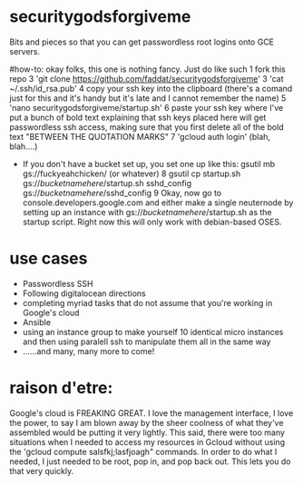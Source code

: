 # securitygodsforgiveme
Bits and pieces so that you can get passwordless root logins onto GCE servers.  

#how-to:
okay folks, this one is nothing fancy.  Just do like such
1 fork this repo
3 'git clone https://github.com/faddat/securitygodsforgiveme'
3 'cat ~/.ssh/id_rsa.pub'
4 copy your ssh key into the clipboard (there's a comand just for this and it's handy but it's late and I cannot remember the name)
5 'nano securitygodsforgiveme/startup.sh'
6 paste your ssh key where I've put a bunch of bold text explaining that ssh keys placed here will get passwordless ssh access, making sure that you first delete all of the bold text "BETWEEN THE QUOTATION MARKS"
7 'gcloud auth login'  (blah, blah....)
* If you don't have a bucket set up, you set one up like this:
gsutil mb gs://fuckyeahchicken/  (or whatever)
8 gsutil cp startup.sh gs://*bucketnamehere*/startup.sh  sshd_config gs://*bucketnamehere*/sshd_config
9 Okay, now go to console.developers.google.com and either make a single neuternode by setting up an instance with gs://*bucketnamehere*/startup.sh as the startup script.  Right now this will only work with debian-based OSES.  

# use cases
* Passwordless SSH
* Following digitalocean directions
* completing myriad tasks that do not assume that you're working in Google's cloud
* Ansible
* using an instance group to make yourself 10 identical micro instances and then using paralell ssh to manipulate them all in the same way
* ......and many, many more to come!

# raison d'etre:
Google's cloud is FREAKING GREAT.  I love the management interface, I love the power, to say I am blown away by the sheer coolness of what they've assembled would be putting it very lightly.  This said, there were too many situations when I needed to access my resources in Gcloud without using the 'gcloud compute salsfkj;lasfjoagh" commands.  In order to do what I needed, I just needed to be root, pop in, and pop back out.  This lets you do that very quickly.  


